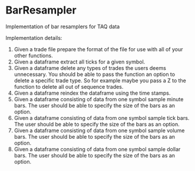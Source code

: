 # BarResampler
Implementation of bar resamplers for TAQ data

Implementation details:

1. Given a trade file prepare the format of the file for use with all of your other functions.
2. Given a dataframe extract all ticks for a given symbol.
3. Given a dataframe delete any types of trades the users deems unnecessary. You should
be able to pass the function an option to delete a specific trade type. So for example
maybe you pass a Z to the function to delete all out of sequence trades.
4. Given a dataframe reindex the dataframe using the time stamps.
5. Given a dataframe consisting of data from one symbol sample minute bars. The user
should be able to specify the size of the bars as an option.
6. Given a dataframe consisting of data from one symbol sample tick bars. The user should
be able to specify the size of the bars as an option.
7. Given a dataframe consisting of data from one symbol sample volume bars. The user
should be able to specify the size of the bars as an option.
8. Given a dataframe consisting of data from one symbol sample dollar bars. The user
should be able to specify the size of the bars as an option.
